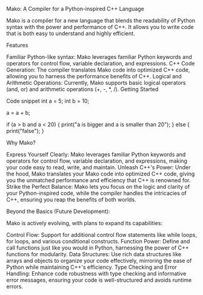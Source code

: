 Mako: A Compiler for a Python-inspired C++ Language

Mako is a compiler for a new language that blends the readability of Python syntax with the power and performance of C++. It allows you to write code that is both easy to understand and highly efficient.

Features

Familiar Python-like syntax: Mako leverages familiar Python keywords and operators for control flow, variable declaration, and expressions.
C++ Code Generation: The compiler translates Mako code into optimized C++ code, allowing you to harness the performance benefits of C++.
Logical and Arithmetic Operations: Currently, Mako supports basic logical operators (and, or) and arithmetic operations (+, -, *, /).
Getting Started

Code snippet
int a = 5;
int b = 10;

a = a + b;

if (a > b and a < 20) {
    print("a is bigger and a is smaller than 20");
} else {
    print("false");
}

Why Mako?

Express Yourself Clearly: Mako leverages familiar Python keywords and operators for control flow, variable declaration, and expressions, making your code easy to read, write, and maintain.
Unleash C++'s Power: Under the hood, Mako translates your Mako code into optimized C++ code, giving you the unmatched performance and efficiency that C++ is renowned for.
Strike the Perfect Balance: Mako lets you focus on the logic and clarity of your Python-inspired code, while the compiler handles the intricacies of C++, ensuring you reap the benefits of both worlds.


Beyond the Basics (Future Development):

Mako is actively evolving, with plans to expand its capabilities:

Control Flow: Support for additional control flow statements like while loops, for loops, and various conditional constructs.
Function Power: Define and call functions just like you would in Python, harnessing the power of C++ functions for modularity.
Data Structures: Use rich data structures like arrays and objects to organize your code effectively, mirroring the ease of Python while maintaining C++'s efficiency.
Type Checking and Error Handling: Enhance code robustness with type checking and informative error messages, ensuring your code is well-structured and avoids runtime errors.


